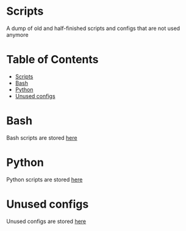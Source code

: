 # Scripts

A dump of old and half-finished scripts and configs that are not used anymore

Table of Contents
=================
* [Scripts](#Scripts)
* [Bash](#Bash)
* [Python](#Python)
* [Unused configs](#Unused_configs)

# Bash

Bash scripts are stored [here](https://github.com/KostasEreksonas/scripts/tree/main/Bash)

# Python

Python scripts are stored [here](https://github.com/KostasEreksonas/scripts/tree/main/Python)

# Unused configs

Unused configs are stored [here](https://github.com/KostasEreksonas/scripts/tree/main/Unused_configs)
